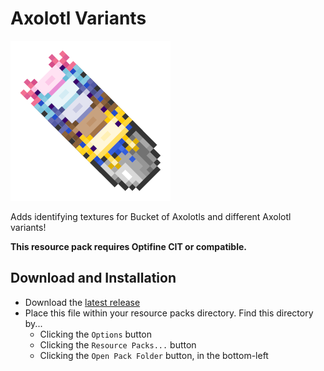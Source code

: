 # Axolotl Variants

![5 Bucket of Axolotls stacked on top of each other, in the varying colors seen in this resource pack](pack.png)

Adds identifying textures for Bucket of Axolotls and different Axolotl variants!

**This resource pack requires Optifine CIT or compatible.**

## Download and Installation
- Download the [latest release](https://github.com/drunderscore/axolotl_variants/releases/latest)
- Place this file within your resource packs directory. Find this directory by...
    - Clicking the `Options` button
    - Clicking the `Resource Packs...` button
    - Clicking the `Open Pack Folder` button, in the bottom-left